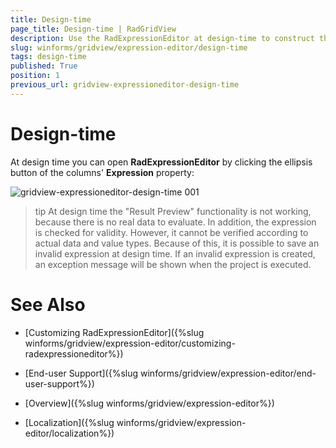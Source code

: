 ```yaml
---
title: Design-time
page_title: Design-time | RadGridView
description: Use the RadExpressionEditor at design-time to construct the formula used for the cells values.  
slug: winforms/gridview/expression-editor/design-time
tags: design-time
published: True
position: 1
previous_url: gridview-expressioneditor-design-time
---
```


# Design-time

At design time you can open __RadExpressionEditor__ by clicking the ellipsis button of the columns' __Expression__ property:

![gridview-expressioneditor-design-time 001](images/gridview-expressioneditor-design-time001.png)

>tip At design time the "Result Preview" functionality is not working, because there is no real data to evaluate. In addition, the expression is checked for validity. However, it cannot be verified according to actual data and value types. Because of this, it is possible to save an invalid expression at design time. If an invalid expression is created, an exception message will be shown when the project is executed.
>

# See Also
* [Customizing RadExpressionEditor]({%slug winforms/gridview/expression-editor/customizing-radexpressioneditor%})

* [End-user Support]({%slug winforms/gridview/expression-editor/end-user-support%})

* [Overview]({%slug winforms/gridview/expression-editor%})

* [Localization]({%slug winforms/gridview/expression-editor/localization%})

